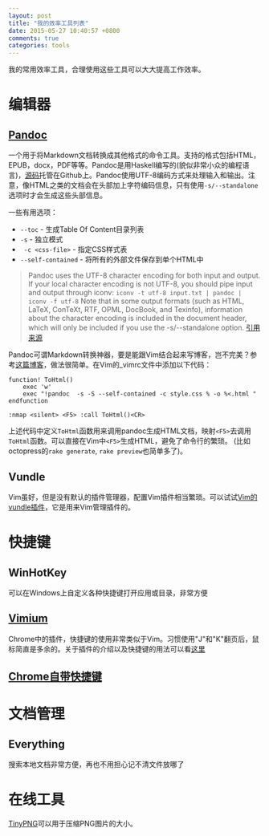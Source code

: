 ```yaml
---
layout: post
title: "我的效率工具列表"
date: 2015-05-27 10:40:57 +0800
comments: true
categories: tools
---
```

我的常用效率工具，合理使用这些工具可以大大提高工作效率。

<!--more-->

# 编辑器
## [Pandoc](http://pandoc.org/)
一个用于将Markdown文档转换成其他格式的命令工具。支持的格式包括HTML，EPUB，docx，PDF等等。Pandoc是用Haskell编写的(貌似非常小众的编程语言)，[源码](https://github.com/jgm/pandoc)托管在Github上。Pandoc使用UTF-8编码方式来处理输入和输出。注意，像HTML之类的文档会在头部加上字符编码信息，只有使用`-s/--standalone`选项时才会生成这些头部信息。

一些有用选项：

+ `--toc` - 生成Table Of Content目录列表
+ `-s` - 独立模式
+ ` -c <css-file>` - 指定CSS样式表
+ `--self-contained` - 将所有的外部文件保存到单个HTML中

> Pandoc uses the UTF-8 character encoding for both input and output. If your local character encoding is not UTF-8, you should pipe input and output through iconv:
> `iconv -t utf-8 input.txt | pandoc | iconv -f utf-8`
> Note that in some output formats (such as HTML, LaTeX, ConTeXt, RTF, OPML, DocBook, and Texinfo), information about the character encoding is included in the document header, which will only be included if you use the -s/--standalone option. [引用来源](http://pandoc.org/README.html)

Pandoc可谓Markdown转换神器，要是能跟Vim结合起来写博客，岂不完美？参考[这篇博客](http://zhouyichu.com/misc/Pandoc.html)，做法很简单。在Vim的_vimrc文件中添加以下代码：

```
function! ToHtml()
	exec 'w'
	exec "!pandoc  -s -S --self-contained -c style.css % -o %<.html "
endfunction

:nmap <silent> <F5> :call ToHtml()<CR>
```

上述代码中定义`ToHtml`函数用来调用pandoc生成HTML文档，映射`<F5>`去调用`ToHtml`函数。可以直接在Vim中`<F5>`生成HTML，避免了命令行的繁琐。
(比如octopress的`rake generate`, `rake preview`也简单多了)。

## Vundle
Vim虽好，但是没有默认的插件管理器，配置Vim插件相当繁琐。可以试试[Vim的vundle插件](http://zuyunfei.com/2013/04/12/killer-plugin-of-vim-vundle/)，它是用来Vim管理插件的。

# 快捷键
## WinHotKey
可以在Windows上自定义各种快捷键打开应用或目录，非常方便

## [Vimium](https://chrome.google.com/webstore/detail/vimium/dbepggeogbaibhgnhhndojpepiihcmeb)
Chrome中的插件，快捷键的使用非常类似于Vim。习惯使用"J"和"K"翻页后，鼠标简直是多余的。关于插件的介绍以及快捷键的用法可以看[这里](http://www.chromein.com/crx_5411.html)

## [Chrome自带快捷键](http://jingyan.baidu.com/article/359911f516583d57fe0306ae.html)

# 文档管理
## Everything
搜索本地文档非常方便，再也不用担心记不清文件放哪了

# 在线工具
[TinyPNG](https://tinypng.com/)可以用于压缩PNG图片的大小。
